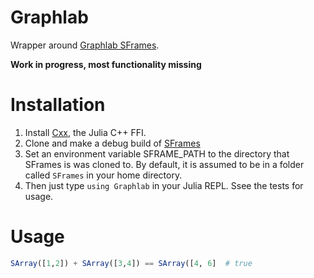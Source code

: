 # Graphlab



Wrapper around [Graphlab SFrames](https://github.com/dato-code/SFrame).

**Work in progress, most functionality missing**

Installation
====

1. Install [Cxx](https://github.com/Keno/Cxx.jl), the Julia C++ FFI.
1. Clone and make a debug build of [SFrames](https://github.com/dato-code/SFrame)
1. Set an environment variable SFRAME_PATH to the directory that SFrames is was cloned to.
By default, it is assumed to be in a folder called `SFrames` in your home directory.
1. Then just type `using Graphlab` in your Julia REPL. Ssee the tests for usage.

Usage
====

```julia
SArray([1,2]) + SArray([3,4]) == SArray([4, 6]  # true
```
